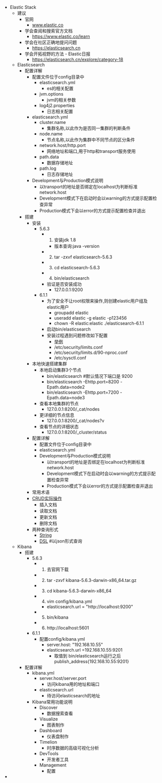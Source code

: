 - Elastic Stack
    - 建议
        - 官网
            - www.elastic.co
        - 学会查阅和搜索官方文档
            - https://www.elastic.co/learn
        - 学会在社区正确地提问问题
            - https://elasticsearch.cn
        - 学会开拓视野的方法 - Elastic日报
            - https://elasticsearch.cn/explore/category-18
    - Elasticsearch
        - 配置详解
            - 配置文件位于config目录中
                - elasticsearch.yml
                    - es的相关配置
                - jvm.options
                    - jvm的相关参数
                - log4j2.properties
                    - 日志相关配置
            - elasticsearch.yml
                - cluster.name
                    - 集群名称,以此作为是否同一集群的判断条件
                - node.name
                    - 节点名称,以此作为集群中不同节点的区分条件
                - network.host/http.port
                    - 网络地址和端口,用于http和transport服务使用
                - path.data
                    - 数据存储地址
                - path.log
                    - 日志存储地址
            - Development与Production模式说明
                - 以transport的地址是否绑定在localhost为判断标准network.host
                - Development模式下在启动时会以warning的方式提示配置检查异常
                - Production模式下会以error的方式提示配置检查并退出
        - 搭建
            - 安装
                - 5.6.3
                    - 1. 安装jdk 1.8
                        - 版本查询:java -version
                    - 2. tar -zxvf elasticsearch-5.6.3
                    - 3. cd elasticsearch-5.6.3
                    - 4. bin/elasticsearch
                    - 验证是否安装成功
                        - 127.0.0.1:9200
                - 6.1.1
                    - 为了安全不让root权限来操作,则创建elastic用户组及elastic用户
                        - groupadd elastic
                        - useradd elastic -g elastic -p123456
                        - chown -R elastic:elastic ./elasticsearch-6.1.1
                    - 启动bin/elasticsearch
                    - 安装过程遇到问题修改如下配置
                        - [举例](fn/es.md#安装过程遇到问题修改如下配置)
                        - /etc/security/limits.conf
                        - /etc/security/limits.d/90-nproc.conf
                        - /etc/sysctl.conf 
            - 本地快速搭建集群
                - 本地启动集群3个节点
                    - bin/elasticsearch  #默认情况下端口是 9200
                    - bin/elasticsearch -Ehttp.port=8200 -Epath.data=node2
                    - bin/elasticsearch -Ehttp.port=7200 -Epath.data=node3 
                - 查看本地集群的节点
                    - 127.0.0.1:8200/_cat/nodes
                - 更详细的节点信息
                    - 127.0.0.1:8200/_cat/nodes?v	
                - 查看节点的详细状态
                    - 127.0.0.1:8200/_cluster/status
            - 配置详解
                - 配置文件位于config目录中
                - elasticsearch.yml
                - Development与Production模式说明
                    - 以transport的地址是否绑定在localhost为判断标准network.host
                    - Development模式下在启动时会以warning的方式提示配置检查异常
                    - Production模式下会以error的方式提示配置检查并退出
            - 常用术语
            - [CRUD实际操作](fn/es.md#CRUD实际操作)
                - 插入文档
                - 读取文档
                - 更新文档
                - 删除文档
            - 两种查询形式
                - [String](fn/es.md#String)
                - [DSL](fn/es.md#DSL)  #以json形式查询
    - Kibana
        - 搭建
            - 5.6.3
                - 1. 去官网下载
                - 2. tar -zxvf kibana-5.6.3-darwin-x86_64.tar.gz
                - 3. cd kibana-5.6.3-darwin-x86_64
                - 4. vim config/kibana.yml  
                    - elasticsearch.url = "http://localhost:9200" 
                - 5. bin/kibana
                - 6. http://localhost:5601
            - 6.1.1
                - 配置config/kibana.yml 
                    - server.host: "192.168.10.55"
                    - elasticsearch.url =192.168.10.55:9201
                        - 取值到 bin/elasticsearch运行之后 publish_address{192.168.10.55:9201}
        - 配置详解
            - kibana.yml
                - server.host/server.port
                    - 访问kibana用的地址和端口
                - elasticsearch.url
                    - 待访问elasticsearch的地址
            - Kibana常用功能说明
                - Discover
                    - 数据搜索查看
                - Visualize
                    - 图表制作
                - Dashboard
                    - 仪表盘制作
                - Timelion
                    - 时序数据的高级可视化分析
                - DevTools
                    - 开发者工具
                - Management
                    - 配置
- 